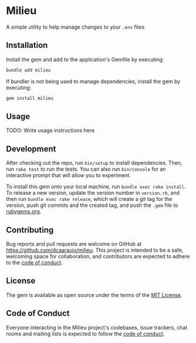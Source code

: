 # Milieu

A simple utility to help manage changes to your `.env` files.

## Installation

Install the gem and add to the application's Gemfile by executing:

```bash
bundle add milieu
```

If bundler is not being used to manage dependencies, install the gem by executing:

```bash
gem install milieu
```

## Usage

TODO: Write usage instructions here

## Development

After checking out the repo, run `bin/setup` to install dependencies. Then, run `rake test` to run the tests. You can also run `bin/console` for an interactive prompt that will allow you to experiment.

To install this gem onto your local machine, run `bundle exec rake install`. To release a new version, update the version number in `version.rb`, and then run `bundle exec rake release`, which will create a git tag for the version, push git commits and the created tag, and push the `.gem` file to [rubygems.org](https://rubygems.org).

## Contributing

Bug reports and pull requests are welcome on GitHub at https://github.com/dcaaraujo/milieu. This project is intended to be a safe, welcoming space for collaboration, and contributors are expected to adhere to the [code of conduct](https://github.com/dcaaraujo/milieu/blob/main/CODE_OF_CONDUCT.md).

## License

The gem is available as open source under the terms of the [MIT License](https://opensource.org/licenses/MIT).

## Code of Conduct

Everyone interacting in the Milieu project's codebases, issue trackers, chat rooms and mailing lists is expected to follow the [code of conduct](https://github.com/dcaaraujo/milieu/blob/main/CODE_OF_CONDUCT.md).

